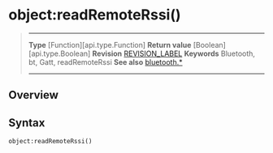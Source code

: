 # object:readRemoteRssi()

> --------------------- ------------------------------------------------------------------------------------------
> __Type__              [Function][api.type.Function]
> __Return value__      [Boolean][api.type.Boolean]
> __Revision__          [REVISION_LABEL](REVISION_URL)
> __Keywords__          Bluetooth, bt, Gatt, readRemoteRssi
> __See also__          [bluetooth.*](/plugin.bluetooth.md)
> --------------------- ------------------------------------------------------------------------------------------

## Overview

## Syntax

	object:readRemoteRssi()
